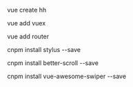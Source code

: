 <!--
 * @Author: your name
 * @Date: 2019-11-04 16:41:22
 * @LastEditTime : 2019-12-18 15:57:08
 * @LastEditors  : Please set LastEditors
 * @Description: In User Settings Edit
 * @FilePath: \kankan\open.md
 -->
vue create hh

vue add vuex

vue add router

cnpm install stylus --save

cnpm install better-scroll --save

cnpm install vue-awesome-swiper --save